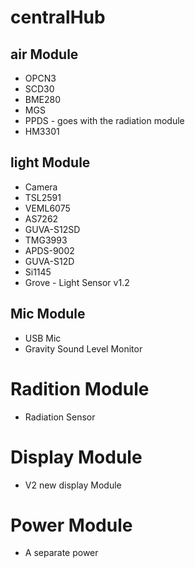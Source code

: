 # centralHub
## air Module 
 - OPCN3
 - SCD30
 - BME280 
 - MGS
 - PPDS - goes with the radiation module 
 - HM3301 

## light Module 
- Camera 
- TSL2591
- VEML6075
- AS7262
- GUVA-S12SD
- TMG3993
- APDS-9002
- GUVA-S12D
- Si1145
- Grove - Light Sensor v1.2

## Mic Module 
- USB Mic 
- Gravity Sound Level Monitor 

# Radition Module
- Radiation Sensor 

# Display Module 
- V2 new display Module 

# Power Module 
- A separate power 
